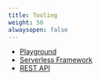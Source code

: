 ```yaml
---
title: Tooling
weight: 50
alwaysopen: false
---
```


- [Playground](/tooling/playground)
- [Serverless Framework](/tooling/serverless)
- [REST API](/tooling/api)
